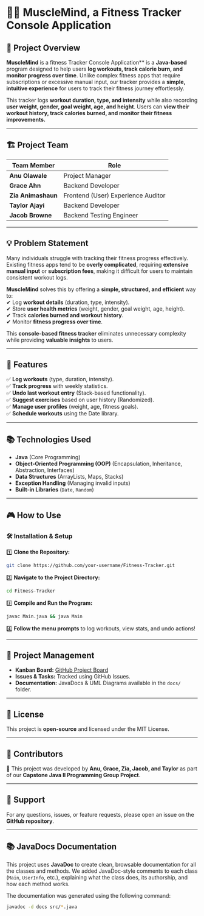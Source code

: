 # 🏋️‍♂️ MuscleMind, a Fitness Tracker Console Application  

## 📌 Project Overview  
**MuscleMind** is a fitness Tracker Console Application** is a **Java-based** program designed to help users **log workouts, track calorie burn, and monitor progress over time**. Unlike complex fitness apps that require subscriptions or excessive manual input, our tracker provides a **simple, intuitive experience** for users to track their fitness journey effortlessly.

This tracker logs **workout duration, type, and intensity** while also recording **user weight, gender, goal weight, age, and height**. Users can **view their workout history, track calories burned, and monitor their fitness improvements.**

---

## 🏗️ Project Team  

| Team Member       | Role |
|------------------|-----------------------------|
| **Anu Olawale**   | Project Manager |
| **Grace Ahn**    | Backend Developer |
| **Zia Animashaun** | Frontend (User) Experience Auditor |
| **Taylor Ajayi** | Backend Developer |
| **Jacob Browne** | Backend Testing Engineer |

---

## 💡 Problem Statement  
Many individuals struggle with tracking their fitness progress effectively. Existing fitness apps tend to be **overly complicated**, requiring **extensive manual input** or **subscription fees**, making it difficult for users to maintain consistent workout logs.

**MuscleMind** solves this by offering a **simple, structured, and efficient** way to:  
✔ Log **workout details** (duration, type, intensity).  
✔ Store **user health metrics** (weight, gender, goal weight, age, height).  
✔ Track **calories burned and workout history**.  
✔ Monitor **fitness progress over time**.  

This **console-based fitness tracker** eliminates unnecessary complexity while providing **valuable insights** to users.

---

## 🎯 Features    
✅ **Log workouts** (type, duration, intensity).  
✅ **Track progress** with weekly statistics.    
✅ **Undo last workout entry** (Stack-based functionality).    
✅ **Suggest exercises** based on user history (Randomized).    
✅ **Manage user profiles** (weight, age, fitness goals).    
✅ **Schedule workouts** using the Date library.    

---

## 📚 Technologies Used  
- **Java** (Core Programming)  
- **Object-Oriented Programming (OOP)** (Encapsulation, Inheritance, Abstraction, Interfaces)  
- **Data Structures** (ArrayLists, Maps, Stacks)  
- **Exception Handling** (Managing invalid inputs)  
- **Built-in Libraries** (`Date`, `Random`)  

---

## 🎮 How to Use  
### 🛠️ **Installation & Setup**
1️⃣ **Clone the Repository:**  
```sh
git clone https://github.com/your-username/Fitness-Tracker.git
```
2️⃣ **Navigate to the Project Directory:**  
```sh
cd Fitness-Tracker
```
3️⃣ **Compile and Run the Program:**  
```sh
javac Main.java && java Main
```
4️⃣ **Follow the menu prompts** to log workouts, view stats, and undo actions!  

---

## 📌 Project Management  
- **Kanban Board:** [GitHub Project Board](https://github.com/your-username/Fitness-Tracker/projects)  
- **Issues & Tasks:** Tracked using GitHub Issues.  
- **Documentation:** JavaDocs & UML Diagrams available in the `docs/` folder.  

---

## 📜 License  
This project is **open-source** and licensed under the MIT License.  

---

## 👥 Contributors  
💖 This project was developed by **Anu, Grace, Zia, Jacob, and Taylor** as part of our **Capstone Java II Programming Group Project**.  

---

## 💬 Support  
For any questions, issues, or feature requests, please open an issue on the **GitHub repository**.

---
## 📚 JavaDocs Documentation

This project uses **JavaDoc** to create clean, browsable documentation for all the classes and methods. We added JavaDoc-style comments to each class (`Main`, `UserInfo`, etc.), explaining what the class does, its authorship, and how each method works.

The documentation was generated using the following command:

```bash
javadoc -d docs src/*.java
